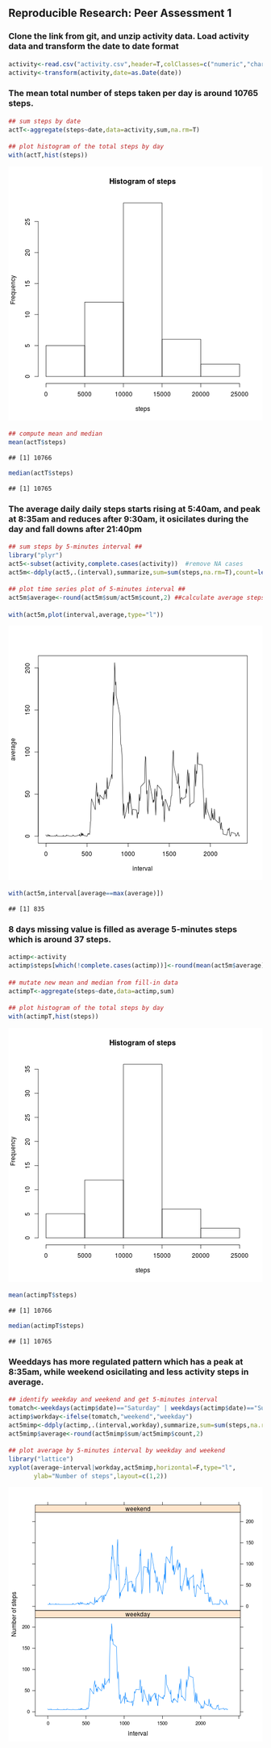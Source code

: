 ## Reproducible Research: Peer Assessment 1


### Clone the link from git, and unzip activity data. Load activity data and transform the date to date format

```r
activity<-read.csv("activity.csv",header=T,colClasses=c("numeric","character","integer"))
activity<-transform(activity,date=as.Date(date))
```


### The mean total number of steps taken per day is around 10765 steps.

```r
## sum steps by date
actT<-aggregate(steps~date,data=activity,sum,na.rm=T)

## plot histogram of the total steps by day
with(actT,hist(steps))
```

![plot of chunk unnamed-chunk-2](figure/unnamed-chunk-2.png) 

```r
## compute mean and median
mean(actT$steps)
```

```
## [1] 10766
```

```r
median(actT$steps)
```

```
## [1] 10765
```

### The average daily daily steps starts rising at 5:40am, and peak at 8:35am and reduces after 9:30am, it osicilates during the day and fall downs after 21:40pm

```r
## sum steps by 5-minutes interval ##
library("plyr")
act5<-subset(activity,complete.cases(activity))  #remove NA cases
act5m<-ddply(act5,.(interval),summarize,sum=sum(steps,na.rm=T),count=length(date))

## plot time series plot of 5-minutes interval ##
act5m$average<-round(act5m$sum/act5m$count,2) ##calculate average steps

with(act5m,plot(interval,average,type="l"))
```

![plot of chunk unnamed-chunk-3](figure/unnamed-chunk-3.png) 

```r
with(act5m,interval[average==max(average)])
```

```
## [1] 835
```

### 8 days missing value is filled as average 5-minutes steps which is around 37 steps.

```r
actimp<-activity
actimp$steps[which(!complete.cases(actimp))]<-round(mean(act5m$average),2)

## mutate new mean and median from fill-in data
actimpT<-aggregate(steps~date,data=actimp,sum)

## plot histogram of the total steps by day
with(actimpT,hist(steps))
```

![plot of chunk unnamed-chunk-4](figure/unnamed-chunk-4.png) 

```r
mean(actimpT$steps)
```

```
## [1] 10766
```

```r
median(actimpT$steps)
```

```
## [1] 10765
```

### Weeddays has more regulated pattern which has a peak at 8:35am, while weekend osicilating and less activity steps in average.

```r
## identify weekday and weekend and get 5-minutes interval
tomatch<-weekdays(actimp$date)=="Saturday" | weekdays(actimp$date)=="Sunday"
actimp$workday<-ifelse(tomatch,"weekend","weekday")
act5mimp<-ddply(actimp,.(interval,workday),summarize,sum=sum(steps,na.rm=T),count=length(date))
act5mimp$average<-round(act5mimp$sum/act5mimp$count,2)

## plot average by 5-minutes interval by weekday and weekend
library("lattice")
xyplot(average~interval|workday,act5mimp,horizontal=F,type="l",
       ylab="Number of steps",layout=c(1,2))
```

![plot of chunk unnamed-chunk-5](figure/unnamed-chunk-5.png) 

